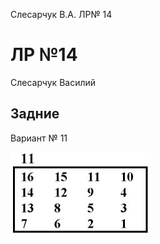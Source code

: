 Слесарчук В.А. ЛР№ 14

# ЛР №14

Слесарчук Василий

## Задние
Вариант № 11

![](https://github.com/Maidov/Slesarchuk-lab/blob/LAB-14-Slesarchuk/index.jpeg?raw=true)
